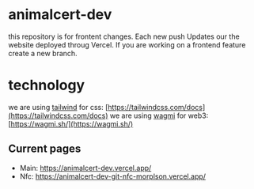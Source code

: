 # animalcert-dev
this repository is for frontent changes. 
Each new push Updates our the website deployed throug Vercel.
If you are working on a frontend feature create a new branch.

# technology
we are using [tailwind](https://tailwindcss.com/docs) for css: [https://tailwindcss.com/docs](https://tailwindcss.com/docs)
we are using [wagmi](https://wagmi.sh/) for web3: [https://wagmi.sh/](https://wagmi.sh/)


## Current pages
* Main: https://animalcert-dev.vercel.app/
* Nfc: https://animalcert-dev-git-nfc-morplson.vercel.app/
